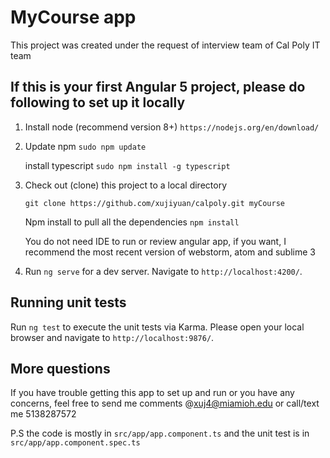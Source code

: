 # MyCourse app

This project was created under the request of interview team of Cal Poly IT team

## If this is your first Angular 5 project, please do following to set up it locally 

1. Install node (recommend version 8+)
   `https://nodejs.org/en/download/`
   
2. Update npm
   `sudo npm update`
   
   install typescript
   `sudo npm install -g typescript`

3. Check out (clone) this project to a local directory 

   `git clone https://github.com/xujiyuan/calpoly.git myCourse `
    
    Npm install to pull all the dependencies 
    `npm install`

   You do not need IDE to run or review angular app, if you want, I recommend the most recent version of
   webstorm, atom and sublime 3

4. Run `ng serve` for a dev server. Navigate to `http://localhost:4200/`. 

## Running unit tests

Run `ng test` to execute the unit tests via Karma. Please open your local browser and navigate to `http://localhost:9876/`. 


## More questions

If you have trouble getting this app to set up and run or you have any concerns, feel free to send me comments @xuj4@miamioh.edu 
or call/text me 5138287572 

P.S the code is mostly in `src/app/app.component.ts` and the unit test is in `src/app/app.component.spec.ts`
